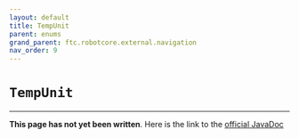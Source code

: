 ```yaml
---
layout: default
title: TempUnit
parent: enums
grand_parent: ftc.robotcore.external.navigation
nav_order: 9
---
```

# `TempUnit`
---
**This page has not yet been written**. Here is the link to the [official JavaDoc](https://ftctechnh.github.io/ftc_app/doc/javadoc/org/firstinspires/ftc/robotcore/external/navigation/TempUnit.html)
        